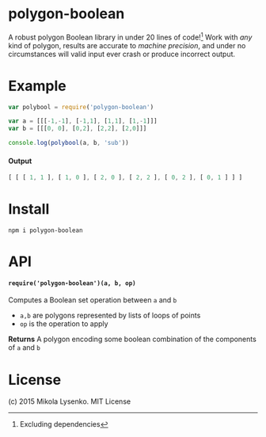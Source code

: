 polygon-boolean
===============
A robust polygon Boolean library in under 20 lines of code![^notreally]  Work with *any* kind of polygon, results are accurate to *machine precision*, and under no circumstances will valid input ever crash or produce incorrect output.

[^notreally]: Excluding dependencies

# Example

```javascript
var polybool = require('polygon-boolean')

var a = [[[-1,-1], [-1,1], [1,1], [1,-1]]]
var b = [[[0, 0], [0,2], [2,2], [2,0]]]

console.log(polybool(a, b, 'sub'))
```

#### Output

```javascript
[ [ [ 1, 1 ], [ 1, 0 ], [ 2, 0 ], [ 2, 2 ], [ 0, 2 ], [ 0, 1 ] ] ]
```

# Install

```
npm i polygon-boolean
```

# API

#### `require('polygon-boolean')(a, b, op)`
Computes a Boolean set operation between `a` and `b`

* `a,b` are polygons represented by lists of loops of points
* `op` is the operation to apply

**Returns** A polygon encoding some boolean combination of the components of `a` and `b`

# License
(c) 2015 Mikola Lysenko. MIT License
